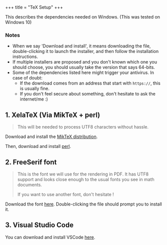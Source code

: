 +++
title = "TeX Setup"
+++

This describes the dependencies needed on Windows. (This was tested on Windows 10)

### Notes

- When we say 'Download and install', it means downloading the file, double-clicking it to launch the installer, and then follow the installation instructions.
- If multiple installers are proposed and you don't known which one you should choose, you should usually take the version that says 64-bits.
- Some of the dependencies listed here might trigger your antivirus. In case of doubt:
  - If the download comes from an address that start with `https://`, this is usually fine.
  - If you don't feel secure about something, don't hesitate to ask the internet/me :)

## 1. XelaTeX (Via MikTeX + perl)

> This will be needed to process UTF8 characters without hassle.

Download and install the [MikTeX distribution](https://miktex.org/download).

Then, download and install [perl](https://strawberryperl.com/).

## 2. FreeSerif font

> This is the font we will use for the rendering in PDF. It has UTF8 support and looks close enough to the usual fonts you see in math documents.
>
> If you want to use another font, don't hesitate !

Download the font [here](https://www.fontspace.com/freeserif-font-f13277). Double-clicking the file should prompt you to install it.

## 3. Visual Studio Code

You can download and install VSCode [here](https://code.visualstudio.com/Download).
